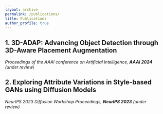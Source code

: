 ```yaml
---
layout: archive
permalink: /publications/
title: Publications
author_profile: true
---
```


## 1. 3D-ADAP: Advancing Object Detection through 3D-Aware Placement Augmentation
_Proceedings of the AAAI conference on Artificial Intelligence, **AAAI 2024** (under review)_


## 2. Exploring Attribute Variations in Style-based GANs using Diffusion Models
_NeurIPS 2023 Diffusion Workshop Proceedings, **NeurIPS 2023** (under review)_
